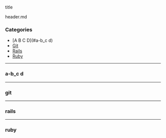 title

header.md

### Categories
- [A B C D](#a-b_c d)
- [Git](#git)
- [Rails](#rails)
- [Ruby](#ruby)

---
### a-b_c d

---
### git

---
### rails

---
### ruby
